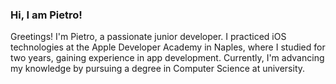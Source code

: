 ### Hi, I am Pietro!
Greetings! 
I'm Pietro, a passionate junior developer. I practiced iOS technologies at the Apple Developer Academy in Naples, where I studied for two years, gaining experience in app development. 
Currently, I'm advancing my knowledge by pursuing a degree in Computer Science at university. 

